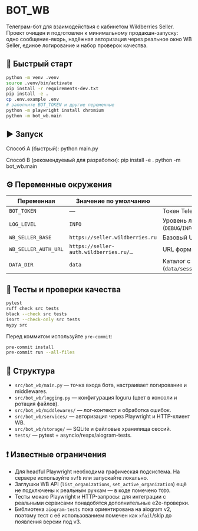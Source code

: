 # BOT_WB

Телеграм-бот для взаимодействия с кабинетом Wildberries Seller. Проект очищен и подготовлен к минимальному продакшн-запуску: одно сообщение-якорь, надёжная авторизация через реальное окно WB Seller, единое логирование и набор проверок качества.

## 🚀 Быстрый старт

```bash
python -m venv .venv
source .venv/bin/activate
pip install -r requirements-dev.txt
pip install -e .
cp .env.example .env
# заполните BOT_TOKEN и другие переменные
python -m playwright install chromium
python -m bot_wb.main
```

## ▶️ Запуск

Способ A (быстрый):
    python main.py

Способ B (рекомендуемый для разработки):
    pip install -e .
    python -m bot_wb.main

## ⚙️ Переменные окружения

| Переменная | Значение по умолчанию | Назначение |
|------------|-----------------------|------------|
| `BOT_TOKEN` | — | Токен Telegram-бота. Обязателен. |
| `LOG_LEVEL` | `INFO` | Уровень логирования (`DEBUG`/`INFO`/`WARNING`/`ERROR`). |
| `WB_SELLER_BASE` | `https://seller.wildberries.ru` | Базовый URL кабинета WB Seller. |
| `WB_SELLER_AUTH_URL` | `https://seller-auth.wildberries.ru/…` | URL формы авторизации WB Seller. |
| `DATA_DIR` | `data` | Каталог с базой и сессиями (`data/sessions/<tg_id>/cookies.json`). |

## 🧪 Тесты и проверки качества

```bash
pytest
ruff check src tests
black --check src tests
isort --check-only src tests
mypy src
```

Перед коммитом используйте `pre-commit`:

```bash
pre-commit install
pre-commit run --all-files
```

## 📁 Структура

- `src/bot_wb/main.py` — точка входа бота, настраивает логирование и middlewares.
- `src/bot_wb/logging.py` — конфигурация loguru (цвет в консоли и ротация файлов).
- `src/bot_wb/middlewares/` — лог-контекст и обработка ошибок.
- `src/bot_wb/services/` — авторизация через Playwright и HTTP-клиент WB.
- `src/bot_wb/storage/` — SQLite и файловые хранилища сессий.
- `tests/` — pytest + asyncio/respx/aiogram-tests.

## ❗️ Известные ограничения

- Для headful Playwright необходима графическая подсистема. На сервере используйте `xvfb` или запускайте локально.
- Заглушки WB API (`list_organizations`, `set_active_organization`) ещё не подключены к реальным ручкам — в коде помечено `TODO`.
- Тесты мокаю Playwright и HTTP-запросы: для интеграции с реальными сервисами понадобятся дополнительные e2e-проверки.
- Библиотека `aiogram-tests` пока ориентирована на aiogram v2, поэтому тест с её использованием помечен как `xfail`/skip до появления версии под v3.
